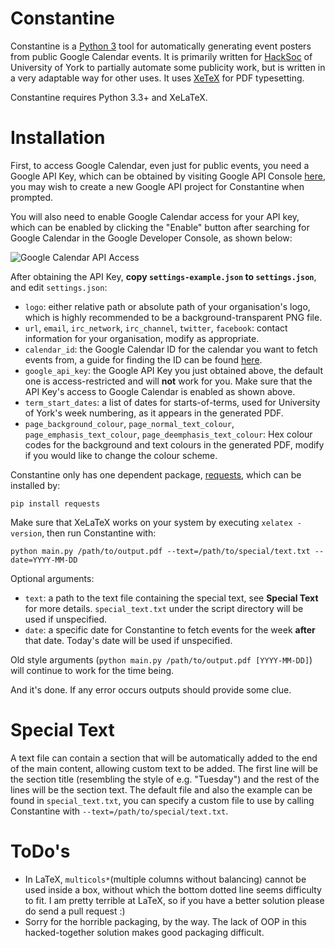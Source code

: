 Constantine
===================
Constantine is a [Python 3](https://www.python.org/downloads/) tool for automatically generating event posters from public Google Calendar events. It is primarily written for [HackSoc](https://hacksoc.org) of University of York to partially automate some publicity work, but is written in a very adaptable way for other uses. It uses [XeTeX](http://xetex.sourceforge.net/) for PDF typesetting.

Constantine requires Python 3.3+ and XeLaTeX.

# Installation #
First, to access Google Calendar, even just for public events, you need a Google API Key, which can be obtained by visiting Google API Console [here](https://console.developers.google.com/apis/credentials), you may wish to create a new Google API project for Constantine when prompted.

You will also need to enable Google Calendar access for your API key, which can be enabled by clicking the "Enable" button after searching for Google Calendar in the Google Developer Console, as shown below:

![Google Calendar API Access](https://i.imgur.com/QxBoJp5.png)

After obtaining the API Key, **copy `settings-example.json` to `settings.json`**, and edit `settings.json`:
* `logo`: either relative path or absolute path of your organisation's logo, which is highly recommended to be a background-transparent PNG file.
* `url`, `email`, `irc_network`, `irc_channel`, `twitter`, `facebook`: contact information for your organisation, modify as appropriate.
* `calendar_id`: the Google Calendar ID for the calendar you want to fetch events from, a guide for finding the ID can be found [here](https://support.appmachine.com/hc/en-us/articles/203645966-Find-your-Google-Calendar-ID-for-the-Events-block).
* `google_api_key`: the Google API Key you just obtained above, the default one is access-restricted and will **not** work for you. Make sure that the API Key's access to Google Calendar is enabled as shown above.
* `term_start_dates`: a list of dates for starts-of-terms, used for University of York's week numbering, as it appears in the generated PDF.
* `page_background_colour`, `page_normal_text_colour`, `page_emphasis_text_colour`, `page_deemphasis_text_colour`: Hex colour codes for the background and text colours in the generated PDF, modify if you would like to change the colour scheme.

Constantine only has one dependent package, [requests](http://docs.python-requests.org/en/master/), which can be installed by:

    pip install requests

Make sure that XeLaTeX works on your system by executing `xelatex -version`, then run Constantine with:

    python main.py /path/to/output.pdf --text=/path/to/special/text.txt --date=YYYY-MM-DD

Optional arguments:

* `text`: a path to the text file containing the special text, see **Special Text** for more details. `special_text.txt` under the script directory will be used if unspecified.
* `date`: a specific date for Constantine to fetch events for the week **after** that date. Today's date will be used if unspecified.

Old style arguments (`python main.py /path/to/output.pdf [YYYY-MM-DD]`) will continue to work for the time being.

And it's done. If any error occurs outputs should provide some clue.

# Special Text #
A text file can contain a section that will be automatically added to the end of the main content, allowing custom text to be added. The first line will be the section title (resembling the style of e.g. "Tuesday") and the rest of the lines will be the section text.
The default file and also the example can be found in `special_text.txt`, you can specify a custom file to use by calling Constantine with `--text=/path/to/special/text.txt`.

# ToDo's #
* In LaTeX, `multicols*`(multiple columns without balancing) cannot be used inside a box, without which the bottom dotted line seems difficulty to fit. I am pretty terrible at LaTeX, so if you have a better solution please do send a pull request :)
* Sorry for the horrible packaging, by the way. The lack of OOP in this hacked-together solution makes good packaging difficult.
